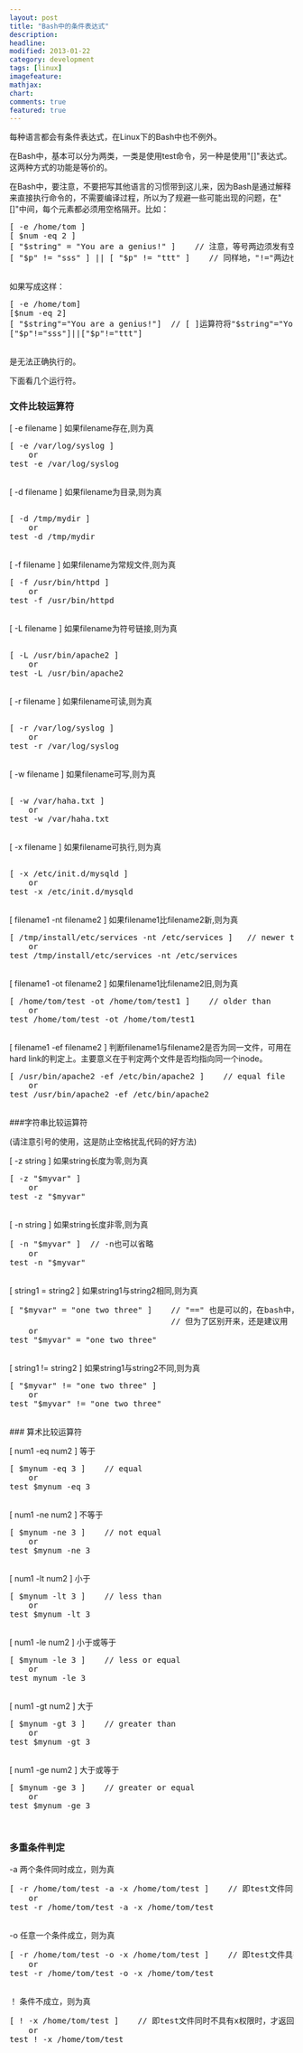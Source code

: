 ```yaml
---
layout: post
title: "Bash中的条件表达式"
description: 
headline: 
modified: 2013-01-22
category: development
tags: [linux]
imagefeature: 
mathjax: 
chart: 
comments: true
featured: true
--- 
```


每种语言都会有条件表达式，在Linux下的Bash中也不例外。

在Bash中，基本可以分为两类，一类是使用test命令，另一种是使用"[]"表达式。这两种方式的功能是等价的。

在Bash中，要注意，不要把写其他语言的习惯带到这儿来，因为Bash是通过解释来直接执行命令的，不需要编译过程，所以为了规避一些可能出现的问题，在"[]"中间，每个元素都必须用空格隔开。比如：

<pre class="prettyprint linenums:1">
[ -e /home/tom ]
[ $num -eq 2 ]
[ "$string" = "You are a genius!" ]    // 注意，等号两边须发有空格
[ "$p" != "sss" ] || [ "$p" != "ttt" ]    // 同样地，"!="两边也必须有空格
</pre>
<br />
如果写成这样：

<pre class="prettyprint linenums:1">
[ -e /home/tom]
[$num -eq 2]
[ "$string"="You are a genius!"]  // [ ]运算符将"$string"="You are a genius!"视为一个整体了
["$p"!="sss"]||["$p"!="ttt"]
</pre>
<br />
是无法正确执行的。

下面看几个运行符。

### 文件比较运算符

[ -e filename ]  如果filename存在,则为真     
        
<pre class="prettyprint linenums:1">
[ -e /var/log/syslog ]
    or
test -e /var/log/syslog
</pre>
<br />
[ -d filename ]  如果filename为目录,则为真   

<pre class="prettyprint linenums:1">       
[ -d /tmp/mydir ]
    or
test -d /tmp/mydir
</pre>
<br />
[ -f filename ]   如果filename为常规文件,则为真    

<pre class="prettyprint linenums:1">
[ -f /usr/bin/httpd ]
    or
test -f /usr/bin/httpd
</pre>
<br />
[ -L filename ]  如果filename为符号链接,则为真   

<pre class="prettyprint linenums:1"> 
[ -L /usr/bin/apache2 ]
    or
test -L /usr/bin/apache2
</pre>
<br />
[ -r filename ]   如果filename可读,则为真        

<pre class="prettyprint linenums:1">     
[ -r /var/log/syslog ]
    or
test -r /var/log/syslog
</pre>
<br />
[ -w filename ]  如果filename可写,则为真       

<pre class="prettyprint linenums:1">      
[ -w /var/haha.txt ]
    or
test -w /var/haha.txt
</pre>
<br />
[ -x filename ]  如果filename可执行,则为真     

<pre class="prettyprint linenums:1">     
[ -x /etc/init.d/mysqld ]
    or
test -x /etc/init.d/mysqld
</pre>
<br />
[ filename1 -nt filename2 ] 如果filename1比filename2新,则为真  

<pre class="prettyprint linenums:1">
[ /tmp/install/etc/services -nt /etc/services ]   // newer than
    or
test /tmp/install/etc/services -nt /etc/services
</pre>
<br />
[ filename1 -ot filename2 ] 如果filename1比filename2旧,则为真  

<pre class="prettyprint linenums:1">
[ /home/tom/test -ot /home/tom/test1 ]    // older than
    or
test /home/tom/test -ot /home/tom/test1
</pre>
<br />
[ filename1 -ef filename2 ] 判断filename1与filename2是否为同一文件，可用在hard link的判定上。主要意义在于判定两个文件是否均指向同一个inode。

<pre class="prettyprint linenums:1">
[ /usr/bin/apache2 -ef /etc/bin/apache2 ]    // equal file
    or
test /usr/bin/apache2 -ef /etc/bin/apache2
</pre>
<br />
###字符串比较运算符

(请注意引号的使用，这是防止空格扰乱代码的好方法)

[ -z string ] 如果string长度为零,则为真  

<pre class="prettyprint linenums:1">
[ -z "$myvar" ]
    or
test -z "$myvar"
</pre>
<br />
[ -n string ] 如果string长度非零,则为真  

<pre class="prettyprint linenums:1">
[ -n "$myvar" ]  // -n也可以省略
    or
test -n "$myvar"
</pre>
<br />
[ string1  = string2 ] 如果string1与string2相同,则为真  

<pre class="prettyprint linenums:1">
[ "$myvar" = "one two three" ]    // "==" 也是可以的，在bash中，进行判断时，"=" 和 "==" 的功能是相同的， 这一点跟编程语言中不太相同
                                  // 但为了区别开来，还是建议用 "=="
    or
test "$myvar" = "one two three"
</pre>
<br />
[ string1 != string2 ] 如果string1与string2不同,则为真  

<pre class="prettyprint linenums:1">
[ "$myvar" != "one two three" ]
    or
test "$myvar" != "one two three"
</pre>
<br />
### 算术比较运算符  

[ num1 -eq num2 ]  等于

<pre class="prettyprint linenums:1">
[ $mynum -eq 3 ]    // equal
    or
test $mynum -eq 3
</pre>
<br />
[ num1 -ne num2 ]  不等于

<pre class="prettyprint linenums:1">
[ $mynum -ne 3 ]    // not equal
    or
test $mynum -ne 3
</pre>
<br />
[ num1 -lt num2 ]  小于

<pre class="prettyprint linenums:1">
[ $mynum -lt 3 ]    // less than
    or
test $mynum -lt 3
</pre>
<br />
[ num1 -le num2 ]  小于或等于

<pre class="prettyprint linenums:1">
[ $mynum -le 3 ]    // less or equal
    or
test mynum -le 3
</pre>
<br />
[ num1 -gt num2 ]  大于

<pre class="prettyprint linenums:1">
[ $mynum -gt 3 ]    // greater than
    or
test $mynum -gt 3
</pre>
<br />
[ num1 -ge num2 ]  大于或等于

<pre class="prettyprint linenums:1">
[ $mynum -ge 3 ]    // greater or equal
    or
test $mynum -ge 3
</pre>
<br />

### 多重条件判定

-a 两个条件同时成立，则为真

<pre class="prettyprint linenums:1">
[ -r /home/tom/test -a -x /home/tom/test ]    // 即test文件同时具有rx权限时，才返回真
    or
test -r /home/tom/test -a -x /home/tom/test 
</pre>
<br />
-o 任意一个条件成立，则为真

<pre class="prettyprint linenums:1">
[ -r /home/tom/test -o -x /home/tom/test ]    // 即test文件具有r或x权限时，都返回真
    or
test -r /home/tom/test -o -x /home/tom/test 
</pre>
<br />
！ 条件不成立，则为真

<pre class="prettyprint linenums:1">
[ ! -x /home/tom/test ]    // 即test文件同时不具有x权限时，才返回真
    or
test ! -x /home/tom/test 
</pre>
<br />